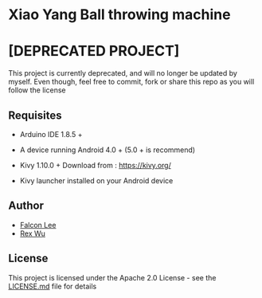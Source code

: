 # Xiao Yang Ball throwing machine

# \[DEPRECATED PROJECT\]
This project is currently deprecated, and will no longer be updated by myself.
Even though, feel free to commit, fork or share this repo as you will follow the license

## Requisites

* Arduino IDE 1.8.5 +

*  A device running Android 4.0 + (5.0 + is recommend)
*  Kivy 1.10.0 + Download from : https://kivy.org/
*  Kivy launcher installed on your Android device 

## Author

* [Falcon Lee](https://github.com/FalconLee1011)
* [Rex Wu](https://github.com/MadRex2000)

## License

This project is licensed under the Apache 2.0 License - see the [LICENSE.md](LICENSE.md) file for details
